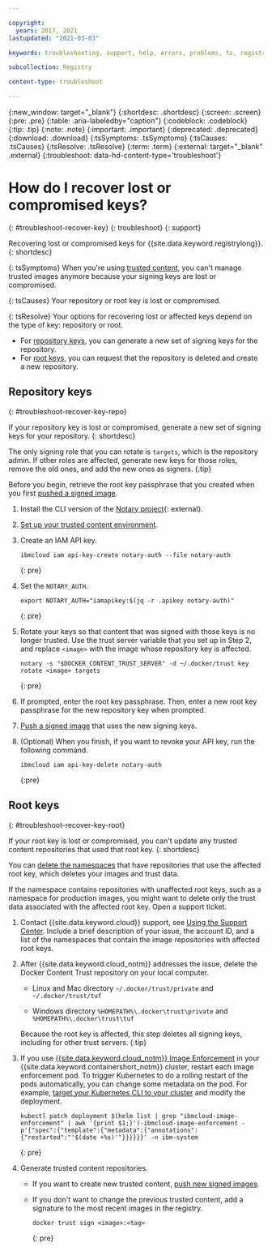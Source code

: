 ```yaml
---

copyright:
  years: 2017, 2021
lastupdated: "2021-03-03"

keywords: troubleshooting, support, help, errors, problems, ts, registry, keys, lost keys, recover lost keys, root keys, repo keys, repository keys

subcollection: Registry

content-type: troubleshoot

---
```


{:new_window: target="_blank"}
{:shortdesc: .shortdesc}
{:screen: .screen}
{:pre: .pre}
{:table: .aria-labeledby="caption"}
{:codeblock: .codeblock}
{:tip: .tip}
{:note: .note}
{:important: .important}
{:deprecated: .deprecated}
{:download: .download}
{:tsSymptoms: .tsSymptoms}
{:tsCauses: .tsCauses}
{:tsResolve: .tsResolve}
{:term: .term}
{:external: target="_blank" .external}
{:troubleshoot: data-hd-content-type='troubleshoot'}

# How do I recover lost or compromised keys?
{: #troubleshoot-recover-key}
{: troubleshoot}
{: support}

Recovering lost or compromised keys for {{site.data.keyword.registrylong}}.
{: shortdesc}

{: tsSymptoms}
When you're using [trusted content](/docs/Registry?topic=Registry-registry_trustedcontent#registry_trustedcontent), you can't manage trusted images anymore because your signing keys are lost or compromised.

{: tsCauses}
Your repository or root key is lost or compromised.

{: tsResolve}
Your options for recovering lost or affected keys depend on the type of key: repository or root.

- For [repository keys](#troubleshoot-recover-key-repo), you can generate a new set of signing keys for the repository.
- For [root keys](#troubleshoot-recover-key-root), you can request that the repository is deleted and create a new repository.

## Repository keys
{: #troubleshoot-recover-key-repo}

If your repository key is lost or compromised, generate a new set of signing keys for your repository.
{: shortdesc}

The only signing role that you can rotate is `targets`, which is the repository admin. If other roles are affected, generate new keys for those roles, remove the old ones, and add the new ones as signers.
{:tip}

Before you begin, retrieve the root key passphrase that you created when you first [pushed a signed image](/docs/Registry?topic=Registry-registry_trustedcontent#trustedcontent_push).

1. Install the CLI version of the [Notary project](https://github.com/theupdateframework/notary#getting-started-with-the-notary-cli){: external}.

2. [Set up your trusted content environment](/docs/Registry?topic=Registry-registry_trustedcontent#trustedcontent_setup).

3. Create an IAM API key.

   ```
   ibmcloud iam api-key-create notary-auth --file notary-auth
   ```
   {: pre}

4. Set the `NOTARY_AUTH`.

   ```
   export NOTARY_AUTH="iamapikey:$(jq -r .apikey notary-auth)"
   ```
   {: pre}

5. Rotate your keys so that content that was signed with those keys is no longer trusted. Use the trust server variable that you set up in Step 2, and replace `<image>` with the image whose repository key is affected.

   ```
   notary -s "$DOCKER_CONTENT_TRUST_SERVER" -d ~/.docker/trust key rotate <image> targets
   ```
   {: pre}

6. If prompted, enter the root key passphrase. Then, enter a new root key passphrase for the new repository key when prompted.

7. [Push a signed image](/docs/Registry?topic=Registry-registry_trustedcontent#trustedcontent_push) that uses the new signing keys.

8. (Optional) When you finish, if you want to revoke your API key, run the following command.

    ```
    ibmcloud iam api-key-delete notary-auth
    ```
    {:pre}

## Root keys
{: #troubleshoot-recover-key-root}

If your root key is lost or compromised, you can't update any trusted content repositories that used that root key.
{: shortdesc}

You can [delete the namespaces](/docs/Registry?topic=Registry-registry_setup_cli_namespace#registry_remove) that have repositories that use the affected root key, which deletes your images and trust data.

If the namespace contains repositories with unaffected root keys, such as a namespace for production images, you might want to delete only the trust data associated with the affected root key. Open a support ticket.

1. Contact {{site.data.keyword.cloud}} support, see [Using the Support Center](/docs/get-support?topic=get-support-using-avatar). Include a brief description of your issue, the account ID, and a list of the namespaces that contain the image repositories with affected root keys.

2. After {{site.data.keyword.cloud_notm}} addresses the issue, delete the Docker Content Trust repository on your local computer.

   - Linux and Mac directory `~/.docker/trust/private` and `~/.docker/trust/tuf`

   - Windows directory `%HOMEPATH%\.docker\trust\private` and `%HOMEPATH%\.docker\trust\tuf`

   Because the root key is affected, this step deletes all signing keys, including for other trust servers.
   {:tip}

3. If you use [{{site.data.keyword.cloud_notm}} Image Enforcement](/docs/Registry?topic=Registry-security_enforce#security_enforce) in your {{site.data.keyword.containershort_notm}} cluster, restart each image enforcement pod. To trigger Kubernetes to do a rolling restart of the pods automatically, you can change some metadata on the pod. For example, [target your Kubernetes CLI to your cluster](/docs/containers?topic=containers-cs_cli_install#cs_cli_configure) and modify the deployment.

   ```
   kubectl patch deployment $(helm list | grep "ibmcloud-image-enforcement" | awk '{print $1;}')-ibmcloud-image-enforcement -p'{"spec":{"template":{"metadata":{"annotations":{"restarted":"'$(date +%s)'"}}}}}}' -n ibm-system
   ```
   {: pre}

4. Generate trusted content repositories.

    - If you want to create new trusted content, [push new signed images](/docs/Registry?topic=Registry-registry_trustedcontent#trustedcontent_push).

    - If you don't want to change the previous trusted content, add a signature to the most recent images in the registry.

      ```
      docker trust sign <image>:<tag>
      ```
      {: pre}
